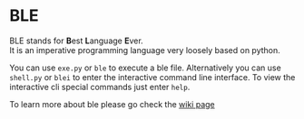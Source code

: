 # BLE

BLE stands for **B**est **L**anguage **E**ver.  
It is an imperative programming language very loosely based on python.

You can use `exe.py` or `ble` to execute a ble file. Alternatively you can use `shell.py` or `blei` to enter the interactive command line interface. To view the interactive cli special commands just enter `help`.

To learn more about ble please go check the [wiki page](https://github.com/adesanjo/ble/wiki)